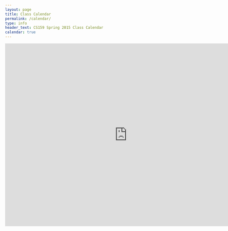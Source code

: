 ```yaml
---
layout: page
title: Class Calendar
permalink: /calendar/
type: info
header_text: CS159 Spring 2015 Class Calendar
calendar: true
---
```

<div class="span3">
<div id="upcoming"></div><!--/span-->
</div>
<div class="span9">
<iframe src="https://www.google.com/calendar/embed?src=g.hmc.edu_16ktttihb422biq4lv2ap4h3t0%40group.calendar.google.com&ctz=America/Los_Angeles" style="border: 0" width="800" height="600" frameborder="0" scrolling="no"></iframe>
</div><!--/span-->
